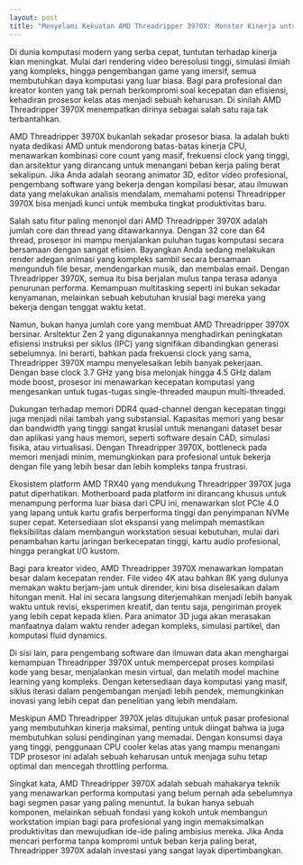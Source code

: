 ```yaml
---
layout: post
title: "Menyelami Kekuatan AMD Threadripper 3970X: Monster Kinerja untuk Para Kreator dan Profesional"
---
```


Di dunia komputasi modern yang serba cepat, tuntutan terhadap kinerja kian meningkat. Mulai dari rendering video beresolusi tinggi, simulasi ilmiah yang kompleks, hingga pengembangan game yang imersif, semua membutuhkan daya komputasi yang luar biasa. Bagi para profesional dan kreator konten yang tak pernah berkompromi soal kecepatan dan efisiensi, kehadiran prosesor kelas atas menjadi sebuah keharusan. Di sinilah AMD Threadripper 3970X menempatkan dirinya sebagai salah satu raja tak terbantahkan.

AMD Threadripper 3970X bukanlah sekadar prosesor biasa. Ia adalah bukti nyata dedikasi AMD untuk mendorong batas-batas kinerja CPU, menawarkan kombinasi core count yang masif, frekuensi clock yang tinggi, dan arsitektur yang dirancang untuk menangani beban kerja paling berat sekalipun. Jika Anda adalah seorang animator 3D, editor video profesional, pengembang software yang bekerja dengan kompilasi besar, atau ilmuwan data yang melakukan analisis mendalam, memahami potensi Threadripper 3970X bisa menjadi kunci untuk membuka tingkat produktivitas baru.

Salah satu fitur paling menonjol dari AMD Threadripper 3970X adalah jumlah core dan thread yang ditawarkannya. Dengan 32 core dan 64 thread, prosesor ini mampu menjalankan puluhan tugas komputasi secara bersamaan dengan sangat efisien. Bayangkan Anda sedang melakukan render adegan animasi yang kompleks sambil secara bersamaan mengunduh file besar, mendengarkan musik, dan membalas email. Dengan Threadripper 3970X, semua itu bisa berjalan mulus tanpa terasa adanya penurunan performa. Kemampuan multitasking seperti ini bukan sekadar kenyamanan, melainkan sebuah kebutuhan krusial bagi mereka yang bekerja dengan tenggat waktu ketat.

Namun, bukan hanya jumlah core yang membuat AMD Threadripper 3970X bersinar. Arsitektur Zen 2 yang digunakannya menghadirkan peningkatan efisiensi instruksi per siklus (IPC) yang signifikan dibandingkan generasi sebelumnya. Ini berarti, bahkan pada frekuensi clock yang sama, Threadripper 3970X mampu menyelesaikan lebih banyak pekerjaan. Dengan base clock 3.7 GHz yang bisa melonjak hingga 4.5 GHz dalam mode boost, prosesor ini menawarkan kecepatan komputasi yang mengesankan untuk tugas-tugas single-threaded maupun multi-threaded.

Dukungan terhadap memori DDR4 quad-channel dengan kecepatan tinggi juga menjadi nilai tambah yang substansial. Kapasitas memori yang besar dan bandwidth yang tinggi sangat krusial untuk menangani dataset besar dan aplikasi yang haus memori, seperti software desain CAD, simulasi fisika, atau virtualisasi. Dengan Threadripper 3970X, bottleneck pada memori menjadi minim, memungkinkan para profesional untuk bekerja dengan file yang lebih besar dan lebih kompleks tanpa frustrasi.

Ekosistem platform AMD TRX40 yang mendukung Threadripper 3970X juga patut diperhatikan. Motherboard pada platform ini dirancang khusus untuk menampung performa luar biasa dari CPU ini, menawarkan slot PCIe 4.0 yang lapang untuk kartu grafis berperforma tinggi dan penyimpanan NVMe super cepat. Ketersediaan slot ekspansi yang melimpah memastikan fleksibilitas dalam membangun workstation sesuai kebutuhan, mulai dari penambahan kartu jaringan berkecepatan tinggi, kartu audio profesional, hingga perangkat I/O kustom.

Bagi para kreator video, AMD Threadripper 3970X menawarkan lompatan besar dalam kecepatan render. File video 4K atau bahkan 8K yang dulunya memakan waktu berjam-jam untuk dirender, kini bisa diselesaikan dalam hitungan menit. Hal ini secara langsung diterjemahkan menjadi lebih banyak waktu untuk revisi, eksperimen kreatif, dan tentu saja, pengiriman proyek yang lebih cepat kepada klien. Para animator 3D juga akan merasakan manfaatnya dalam waktu render adegan kompleks, simulasi partikel, dan komputasi fluid dynamics.

Di sisi lain, para pengembang software dan ilmuwan data akan menghargai kemampuan Threadripper 3970X untuk mempercepat proses kompilasi kode yang besar, menjalankan mesin virtual, dan melatih model machine learning yang kompleks. Dengan ketersediaan daya komputasi yang masif, siklus iterasi dalam pengembangan menjadi lebih pendek, memungkinkan inovasi yang lebih cepat dan penelitian yang lebih mendalam.

Meskipun AMD Threadripper 3970X jelas ditujukan untuk pasar profesional yang membutuhkan kinerja maksimal, penting untuk diingat bahwa ia juga membutuhkan solusi pendinginan yang memadai. Dengan konsumsi daya yang tinggi, penggunaan CPU cooler kelas atas yang mampu menangani TDP prosesor ini adalah sebuah keharusan untuk menjaga suhu tetap optimal dan mencegah throttling performa.

Singkat kata, AMD Threadripper 3970X adalah sebuah mahakarya teknik yang menawarkan performa komputasi yang belum pernah ada sebelumnya bagi segmen pasar yang paling menuntut. Ia bukan hanya sebuah komponen, melainkan sebuah fondasi yang kokoh untuk membangun workstation impian bagi para profesional yang ingin memaksimalkan produktivitas dan mewujudkan ide-ide paling ambisius mereka. Jika Anda mencari performa tanpa kompromi untuk beban kerja paling berat, Threadripper 3970X adalah investasi yang sangat layak dipertimbangkan.
